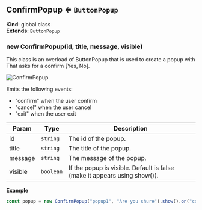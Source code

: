 <a name="ConfirmPopup"></a>

## ConfirmPopup ⇐ <code>ButtonPopup</code>
**Kind**: global class  
**Extends**: <code>ButtonPopup</code>  
<a name="new_ConfirmPopup_new"></a>

### new ConfirmPopup(id, title, message, visible)
This class is an overload of ButtonPopup that is used to create a popup with That asks for a confirm [Yes, No]. ![ConfirmPopup](https://user-images.githubusercontent.com/14907987/165752226-b76b157f-4935-4248-a5cc-3b21d087cb04.gif)Emits the following events: - "confirm" when the user confirm- "cancel" when the user cancel- "exit" when the user exit


| Param | Type | Description |
| --- | --- | --- |
| id | <code>string</code> | The id of the popup. |
| title | <code>string</code> | The title of the popup. |
| message | <code>string</code> | The message of the popup. |
| visible | <code>boolean</code> | If the popup is visible. Default is false (make it appears using show()). |

**Example**  
```js
const popup = new ConfirmPopup("popup1", "Are you shure").show().on("confirm", (answer) => { console.log(answer) }) // show the popup and wait for the user to confirm
```

